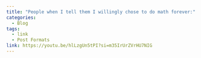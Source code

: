```yaml
---
title: "People when I tell them I willingly chose to do math forever:"
categories:
  - Blog
tags:
  - link
  - Post Formats
link: https://youtu.be/hlLzgUn5tPI?si=m35IrUrZVrHU7NIG
---
```


